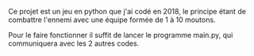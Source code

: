 Ce projet est un jeu en python que j'ai codé en 2018, le principe étant de combattre l'ennemi avec une équipe formée de 1 à 10 moutons. 

Pour le faire fonctionner il suffit de lancer le programme main.py, qui communiquera avec les 2 autres codes.
